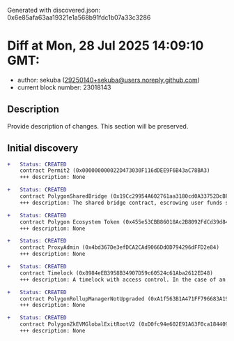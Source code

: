 Generated with discovered.json: 0x6e85afa63aa19321e1a568b91fdc1b07a33c3286

# Diff at Mon, 28 Jul 2025 14:09:10 GMT:

- author: sekuba (<29250140+sekuba@users.noreply.github.com>)
- current block number: 23018143

## Description

Provide description of changes. This section will be preserved.

## Initial discovery

```diff
+   Status: CREATED
    contract Permit2 (0x000000000022D473030F116dDEE9F6B43aC78BA3)
    +++ description: None
```

```diff
+   Status: CREATED
    contract PolygonSharedBridge (0x19Cc29954A602761aa3180cd0A33752DcBF4c290)
    +++ description: The shared bridge contract, escrowing user funds sent to Layer 2s perticipating in the AggLayer. It is mirrored on each L2 and can be used to transfer both ERC20 assets and arbitrary messages.
```

```diff
+   Status: CREATED
    contract Polygon Ecosystem Token (0x455e53CBB86018Ac2B8092FdCd39d8444aFFC3F6)
    +++ description: None
```

```diff
+   Status: CREATED
    contract ProxyAdmin (0x4bd367De3efDCA2CAd9066Dd0D794296dFFD2e84)
    +++ description: None
```

```diff
+   Status: CREATED
    contract Timelock (0x8984eEB3958B34907D59c60524c61Aba2612ED48)
    +++ description: A timelock with access control. In the case of an activated emergency state in the eth:0xA1f563B1A471FF796683A19Cb1ADc8162eEEB879, all transactions through this timelock are immediately executable. The current minimum delay is 1h.
```

```diff
+   Status: CREATED
    contract PolygonRollupManagerNotUpgraded (0xA1f563B1A471FF796683A19Cb1ADc8162eEEB879)
    +++ description: None
```

```diff
+   Status: CREATED
    contract PolygonZkEVMGlobalExitRootV2 (0xD0fc94e602E91A63F0ca18440960C30dd2689473)
    +++ description: None
```

